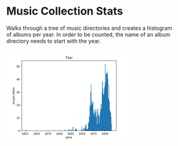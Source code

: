 # Music Collection Stats

Walks through a tree of music directories and creates a histogram  
 of albums per year. In order to be counted, the name of an album  
 directory needs to start with the year.

![screenshot](histogram_records_years.png?raw=true "Histogram")

